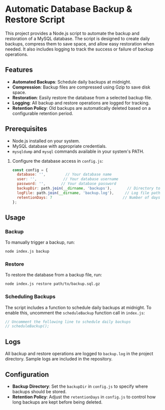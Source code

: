 # Automatic Database Backup & Restore Script

This project provides a Node.js script to automate the backup and restoration of a MySQL database. The script is designed to create daily backups, compress them to save space, and allow easy restoration when needed. It also includes logging to track the success or failure of backup operations.

## Features

- **Automated Backups**: Schedule daily backups at midnight.
- **Compression**: Backup files are compressed using Gzip to save disk space.
- **Restoration**: Easily restore the database from a selected backup file.
- **Logging**: All backup and restore operations are logged for tracking.
- **Retention Policy**: Old backups are automatically deleted based on a configurable retention period.

## Prerequisites

- Node.js installed on your system.
- MySQL database with appropriate credentials.
- `mysqldump` and `mysql` commands available in your system's PATH.



1. Configure the database access in `config.js`:
   ```javascript
   const config = {
     database: '',         // Your database name
     user: '',            // Your database username
     password: '',       // Your database password
     backupDir: path.join(__dirname, 'backups'),       // Directory to store backups
     logFile: path.join(__dirname, 'backup.log'),     // Log file path
     retentionDays: 7                                // Number of days to keep backups
   };
   ```

## Usage

### Backup

To manually trigger a backup, run:
```bash
node index.js backup
```

### Restore

To restore the database from a backup file, run:
```bash
node index.js restore path/to/backup.sql.gz
```

### Scheduling Backups

The script includes a function to schedule daily backups at midnight. To enable this, uncomment the `scheduleBackup` function call in `index.js`:
```javascript
// Uncomment the following line to schedule daily backups
// scheduleBackup();
```

## Logs

All backup and restore operations are logged to `backup.log` in the project directory. Sample logs are included in the repository.

## Configuration

- **Backup Directory**: Set the `backupDir` in `config.js` to specify where backups should be stored.
- **Retention Policy**: Adjust the `retentionDays` in `config.js` to control how long backups are kept before being deleted.

